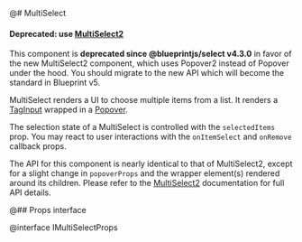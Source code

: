 @# MultiSelect

<div class="@ns-callout @ns-intent-danger @ns-icon-error">
    <h4 class="@ns-heading">

Deprecated: use [MultiSelect2](#select/multi-select2)

</h4>

This component is **deprecated since @blueprintjs/select v4.3.0** in favor of the new
MultiSelect2 component, which uses Popover2 instead of Popover under the hood.
You should migrate to the new API which will become the standard in Blueprint v5.

</div>

MultiSelect renders a UI to choose multiple items from a list. It renders a
[TagInput](#core/components/tag-input) wrapped in a [Popover](#core/components/popover).

The selection state of a MultiSelect is controlled with the `selectedItems` prop.
You may react to user interactions with the `onItemSelect` and `onRemove` callback props.

The API for this component is nearly identical to that of MultiSelect2, except for a slight change in
`popoverProps` and the wrapper element(s) rendered around its children. Please refer to the
[MultiSelect2](#select/multi-select2) documentation for full API details.

@## Props interface

@interface IMultiSelectProps
